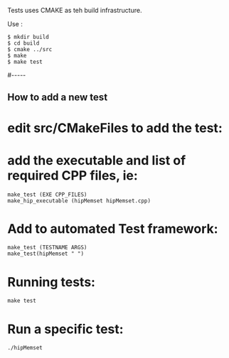Tests uses CMAKE as teh build infrastructure.

Use :
```
$ mkdir build
$ cd build
$ cmake ../src
$ make
$ make test
```

#-----
## How to add a new test

# edit src/CMakeFiles to add the test:

# add the executable and list of required CPP files, ie:
```
make_test (EXE CPP_FILES)
make_hip_executable (hipMemset hipMemset.cpp)
```

# Add to automated Test framework:
```
make_test (TESTNAME ARGS)
make_test(hipMemset " ")
```


# Running tests:
```
make test
```

# Run a specific test:
```
./hipMemset
```

